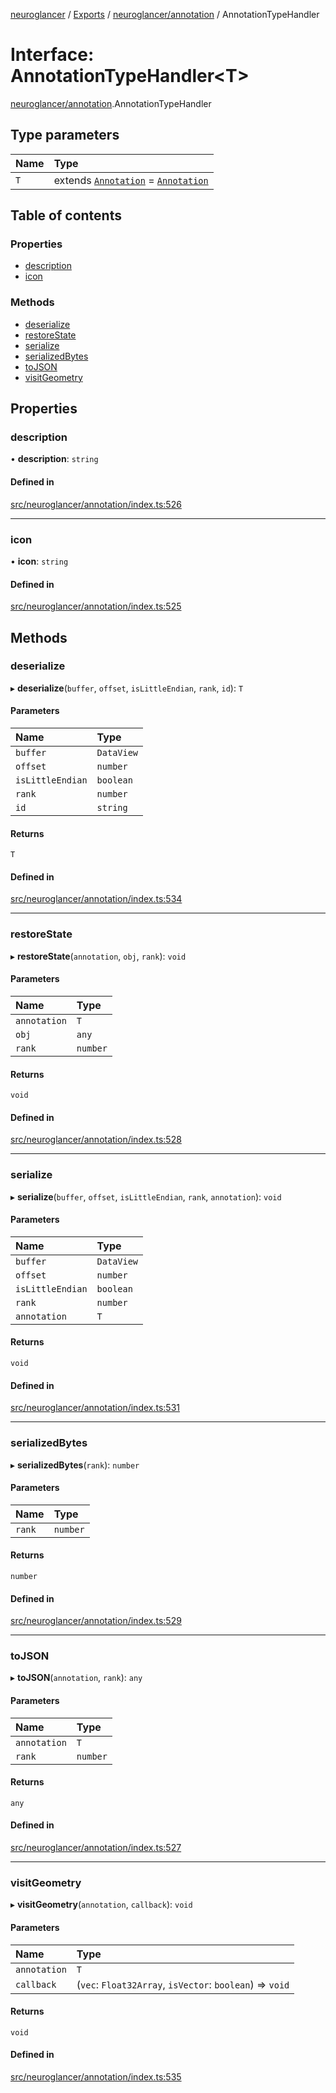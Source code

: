 [neuroglancer](../README.md) / [Exports](../modules.md) / [neuroglancer/annotation](../modules/neuroglancer_annotation.md) / AnnotationTypeHandler

# Interface: AnnotationTypeHandler<T\>

[neuroglancer/annotation](../modules/neuroglancer_annotation.md).AnnotationTypeHandler

## Type parameters

| Name | Type |
| :------ | :------ |
| `T` | extends [`Annotation`](../modules/neuroglancer_annotation.md#annotation) = [`Annotation`](../modules/neuroglancer_annotation.md#annotation) |

## Table of contents

### Properties

- [description](neuroglancer_annotation.AnnotationTypeHandler.md#description)
- [icon](neuroglancer_annotation.AnnotationTypeHandler.md#icon)

### Methods

- [deserialize](neuroglancer_annotation.AnnotationTypeHandler.md#deserialize)
- [restoreState](neuroglancer_annotation.AnnotationTypeHandler.md#restorestate)
- [serialize](neuroglancer_annotation.AnnotationTypeHandler.md#serialize)
- [serializedBytes](neuroglancer_annotation.AnnotationTypeHandler.md#serializedbytes)
- [toJSON](neuroglancer_annotation.AnnotationTypeHandler.md#tojson)
- [visitGeometry](neuroglancer_annotation.AnnotationTypeHandler.md#visitgeometry)

## Properties

### description

• **description**: `string`

#### Defined in

[src/neuroglancer/annotation/index.ts:526](https://github.com/ActiveBrainAtlas2/neuroglancer/blob/034b457d/src/neuroglancer/annotation/index.ts#L526)

___

### icon

• **icon**: `string`

#### Defined in

[src/neuroglancer/annotation/index.ts:525](https://github.com/ActiveBrainAtlas2/neuroglancer/blob/034b457d/src/neuroglancer/annotation/index.ts#L525)

## Methods

### deserialize

▸ **deserialize**(`buffer`, `offset`, `isLittleEndian`, `rank`, `id`): `T`

#### Parameters

| Name | Type |
| :------ | :------ |
| `buffer` | `DataView` |
| `offset` | `number` |
| `isLittleEndian` | `boolean` |
| `rank` | `number` |
| `id` | `string` |

#### Returns

`T`

#### Defined in

[src/neuroglancer/annotation/index.ts:534](https://github.com/ActiveBrainAtlas2/neuroglancer/blob/034b457d/src/neuroglancer/annotation/index.ts#L534)

___

### restoreState

▸ **restoreState**(`annotation`, `obj`, `rank`): `void`

#### Parameters

| Name | Type |
| :------ | :------ |
| `annotation` | `T` |
| `obj` | `any` |
| `rank` | `number` |

#### Returns

`void`

#### Defined in

[src/neuroglancer/annotation/index.ts:528](https://github.com/ActiveBrainAtlas2/neuroglancer/blob/034b457d/src/neuroglancer/annotation/index.ts#L528)

___

### serialize

▸ **serialize**(`buffer`, `offset`, `isLittleEndian`, `rank`, `annotation`): `void`

#### Parameters

| Name | Type |
| :------ | :------ |
| `buffer` | `DataView` |
| `offset` | `number` |
| `isLittleEndian` | `boolean` |
| `rank` | `number` |
| `annotation` | `T` |

#### Returns

`void`

#### Defined in

[src/neuroglancer/annotation/index.ts:531](https://github.com/ActiveBrainAtlas2/neuroglancer/blob/034b457d/src/neuroglancer/annotation/index.ts#L531)

___

### serializedBytes

▸ **serializedBytes**(`rank`): `number`

#### Parameters

| Name | Type |
| :------ | :------ |
| `rank` | `number` |

#### Returns

`number`

#### Defined in

[src/neuroglancer/annotation/index.ts:529](https://github.com/ActiveBrainAtlas2/neuroglancer/blob/034b457d/src/neuroglancer/annotation/index.ts#L529)

___

### toJSON

▸ **toJSON**(`annotation`, `rank`): `any`

#### Parameters

| Name | Type |
| :------ | :------ |
| `annotation` | `T` |
| `rank` | `number` |

#### Returns

`any`

#### Defined in

[src/neuroglancer/annotation/index.ts:527](https://github.com/ActiveBrainAtlas2/neuroglancer/blob/034b457d/src/neuroglancer/annotation/index.ts#L527)

___

### visitGeometry

▸ **visitGeometry**(`annotation`, `callback`): `void`

#### Parameters

| Name | Type |
| :------ | :------ |
| `annotation` | `T` |
| `callback` | (`vec`: `Float32Array`, `isVector`: `boolean`) => `void` |

#### Returns

`void`

#### Defined in

[src/neuroglancer/annotation/index.ts:535](https://github.com/ActiveBrainAtlas2/neuroglancer/blob/034b457d/src/neuroglancer/annotation/index.ts#L535)
